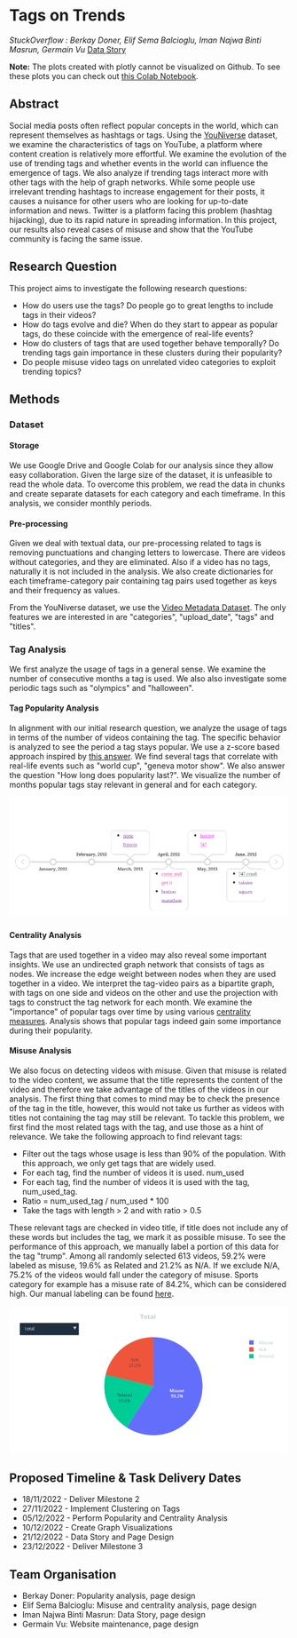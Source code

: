 # Tags on Trends

*StuckOverflow : Berkay Doner, Elif Sema Balcioglu, Iman Najwa Binti Masrun, Germain Vu*
[Data Story](https://germouche.github.io/stuckoverflow/)

**Note:** The plots created with plotly cannot be visualized on Github. To see these plots you can check out [this Colab Notebook](https://colab.research.google.com/drive/1etvJn7VhPSU-udxqV9bkNbyXWbLqd3if?usp=sharing).

## Abstract 
  
Social media posts often reflect popular concepts in the world, which can represent themselves as hashtags or tags. Using the [YouNiverse](https://zenodo.org/record/4650046#.Y3gE2nbMJPY) dataset, we examine the characteristics of tags on YouTube, a platform where content creation is relatively more effortful. We examine the evolution of the use of trending tags and whether events in the world can influence the emergence of tags. We also analyze if trending tags interact more with other tags with the help of graph networks. While some people use irrelevant trending hashtags to increase engagement for their posts, it causes a nuisance for other users who are looking for up-to-date information and news. Twitter is a platform facing this problem (hashtag hijacking), due to its rapid nature in spreading information. In this project, our results also reveal cases of misuse and show that the YouTube community is facing the same issue.

## Research Question
This project aims to investigate the following research questions:

* How do users use the tags? Do people go to great lengths to include tags in their videos?
* How do tags evolve and die? When do they start to appear as popular tags, do these coincide with the emergence of real-life events? 
* How do clusters of tags that are used together behave temporally? Do trending tags gain importance in these clusters during their popularity?
* Do people misuse video tags on unrelated video categories to exploit trending topics?   

## Methods

### Dataset
#### Storage

We use Google Drive and Google Colab for our analysis since they allow easy collaboration. Given the large size of the dataset, it is unfeasible to read the whole data. To overcome this problem, we read the data in chunks and create separate datasets for each category and each timeframe. In this analysis, we consider monthly periods.

#### Pre-processing

Given we deal with textual data, our pre-processing related to tags is removing punctuations and changing letters to lowercase. There are videos without categories, and they are eliminated. Also if a video has no tags, naturally it is not included in the analysis. We also create dictionaries for each timeframe-category pair containing tag pairs used together as keys and their frequency as values.

From the YouNiverse dataset, we use the [Video Metadata Dataset](https://github.com/epfl-dlab/YouNiverse#video-metadata). The only features we are interested in are "categories", "upload_date", "tags" and "titles".  

### Tag Analysis

We first analyze the usage of tags in a general sense. We examine the number of consecutive months a tag is used. We also also investigate some periodic tags such as "olympics" and "halloween". 

#### Tag Popularity Analysis

In alignment with our initial research question, we analyze the usage of tags in terms of the number of videos containing the tag. The specific behavior is analyzed to see the period a tag stays popular. We use a z-score based approach inspired by [this answer](https://stackoverflow.com/a/826509). We find several tags that correlate with real-life events such as "world cup", "geneva motor show". We also answer the question "How long does popularity last?". We visualize the number of months popular tags stay relevant in general and for each category.

![Timeline](https://raw.githubusercontent.com/epfl-ada/ada-2022-project-stuckoverflow/main/figures/timeline.PNG)

#### Centrality Analysis

Tags that are used together in a video may also reveal some important insights. We use an undirected graph network that consists of tags as nodes. We increase the edge weight between nodes when they are used together in a video. We interpret the tag-video pairs as a bipartite graph, with tags on one side and videos on the other and use the projection with tags to construct the tag network for each month. We examine the "importance" of popular tags over time by using various [centrality measures](https://en.wikipedia.org/wiki/Centrality). Analysis shows that popular tags indeed gain some importance during their popularity.

#### Misuse Analysis

We also focus on detecting videos with misuse. Given that misuse is related to the video content, we assume that the title represents the content of the video and therefore we take advantage of the titles of the videos in our analysis. The first thing that comes to mind may be to check the presence of the tag in the title, however, this would not take us further as videos with titles not containing the tag may still be relevant. To tackle this problem, we first find the most related tags with the tag, and use those as a hint of relevance.
We take the following approach to find relevant tags:

- Filter out the tags whose usage is less than 90% of the population. With this approach, we only get tags that are widely used.
- For each tag, find the number of videos it is used. num_used
- For each tag, find the number of videos it is used with the tag, num_used_tag.
- Ratio = num_used_tag / num_used * 100
- Take the tags with length > 2 and with ratio > 0.5

These relevant tags are checked in video title, if title does not include any of these words but includes the tag, we mark it as possible misuse. To see the performance of this approach, we manually label a portion of this data for the tag "trump". Among all randomly selected 613 videos, 59.2% were labeled as misuse, 19.6% as Related and 21.2% as N/A. If we exclude N/A, 75.2% of the videos would fall under the category of misuse. Sports category for example has a misuse rate of 84.2%, which can be considered high. Our manual labeling can be found [here](https://docs.google.com/spreadsheets/d/1cK55fl4xL9sktpDxsKsMGiQ0cb6Nw_bDg4K7s_CbfGE/edit?usp=sharing).

![Label](https://raw.githubusercontent.com/epfl-ada/ada-2022-project-stuckoverflow/main/figures/total_labeling.PNG)

## Proposed Timeline & Task Delivery Dates
* 18/11/2022 - Deliver Milestone 2
* 27/11/2022 - Implement Clustering on Tags
* 05/12/2022 - Perform Popularity and Centrality Analysis
* 10/12/2022 - Create Graph Visualizations
* 21/12/2022 - Data Story and Page Design
* 23/12/2022 - Deliver Milestone 3

## Team Organisation 
- Berkay Doner: Popularity analysis, page design
- Elif Sema Balcioglu: Misuse and centrality analysis, page design
- Iman Najwa Binti Masrun: Data Story, page design
- Germain Vu: Website maintenance, page design
